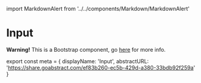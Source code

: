 import MarkdownAlert from '../../components/Markdown/MarkdownAlert'

# Input

<MarkdownAlert warning>
  <strong>Warning!</strong> This is a Bootstrap component, go <a href="https://bootstrap.transferwise.com/css/#forms">here</a> for more info.
</MarkdownAlert>

export const meta = {
  displayName: 'Input',
  abstractURL: 'https://share.goabstract.com/ef83b260-ec5b-429d-a380-33bdb92f259a'
}
